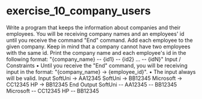 # exercise_10_company_users
Write a program that keeps the information about companies and their employees. 
You will be receiving company names and an employees' id until you receive the command "End" command. Add each employee to the given company. Keep in mind that a company cannot have two employees with the same id.
Print the company name and each employee's id in the following format:
"{company_name}
-- {id1}
-- {id2}
…
-- {idN}"
Input / Constraints
•	Until you receive the "End" command, you will be receiving input in the format: 
"{company_name} -> {employee_id}".
•	The input always will be valid.
Input
SoftUni -> AA12345
SoftUni -> BB12345
Microsoft -> CC12345
HP -> BB12345
End
Output
SoftUni
-- AA12345
-- BB12345
Microsoft
-- CC12345
HP
-- BB12345
